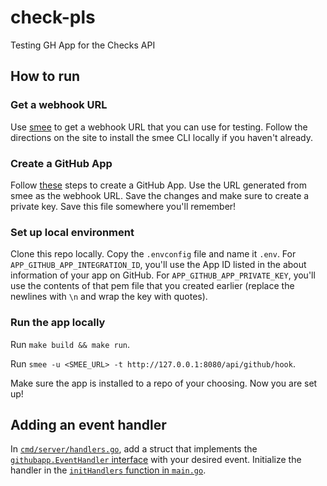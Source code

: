 # check-pls
Testing GH App for the Checks API

## How to run

### Get a webhook URL

Use [smee](https://smee.io) to get a webhook URL that you can use for testing. Follow the directions on the site to install the smee CLI locally if you haven't already.

### Create a GitHub App
Follow [these](https://docs.github.com/en/developers/apps/building-github-apps/creating-a-github-app) steps to create a GitHub App. Use the URL generated from smee as the webhook URL. Save the changes and make sure to create a private key. Save this file somewhere you'll remember!

### Set up local environment
Clone this repo locally. Copy the `.envconfig` file and name it `.env`. For `APP_GITHUB_APP_INTEGRATION_ID`, you'll use the App ID listed in the about information of your app on GitHub. For `APP_GITHUB_APP_PRIVATE_KEY`, you'll use the contents of that pem file that you created earlier (replace the newlines with `\n` and wrap the key with quotes).

### Run the app locally
Run `make build && make run`.

Run `smee -u <SMEE_URL> -t http://127.0.0.1:8080/api/github/hook`.

Make sure the app is installed to a repo of your choosing. Now you are set up!

## Adding an event handler

In [`cmd/server/handlers.go`](cmd/server/handlers.go), add a struct that implements the [`githubapp.EventHandler` interface](https://github.com/palantir/go-githubapp#usage) with your desired event. Initialize the handler in the [`initHandlers` function in `main.go`](https://github.com/bethanyj28/check-pls/blob/main/cmd/server/main.go#L74).
